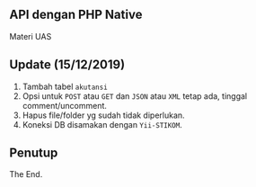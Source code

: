 ## API dengan PHP Native
Materi UAS

## Update (15/12/2019)
1. Tambah tabel `akutansi`
2. Opsi untuk `POST` atau `GET` dan `JSON` atau `XML` tetap ada, tinggal comment/uncomment.
2. Hapus file/folder yg sudah tidak diperlukan.
3. Koneksi DB disamakan dengan `Yii-STIKOM`.

## Penutup
The End.
